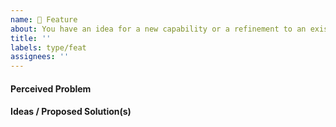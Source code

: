 ```yaml
---
name: 🚀 Feature
about: You have an idea for a new capability or a refinement to an existing one
title: ''
labels: type/feat
assignees: ''
---
```


<!--    Instructions                                -->
<!--                                                -->
<!-- 1. Remove sections/details you do not complete -->
<!-- 2. Add sections/details useful to you          -->

#### Perceived Problem

#### Ideas / Proposed Solution(s)
